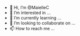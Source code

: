 - 👋 Hi, I’m @MaielleC
- 👀 I’m interested in ...
- 🌱 I’m currently learning ...
- 💞️ I’m looking to collaborate on ...
- 📫 How to reach me ...

<!---
MaielleC/MaielleC is a ✨ special ✨ repository because its `README.md` (this file) appears on your GitHub profile.
You can click the Preview link to take a look at your changes.
--->
